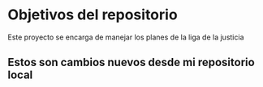 # Objetivos del repositorio

Este proyecto se encarga de manejar los planes de la liga de la justicia


## Estos son cambios nuevos desde mi repositorio local
